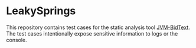 # LeakySprings

This repository contains test cases for the static analysis tool [JVM-BidText](https://github.com/LeoGanz/JVM-BidText).
The test cases intentionally expose sensitive information to logs or the console.